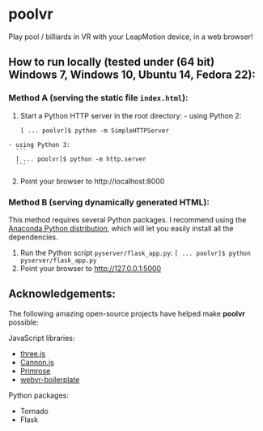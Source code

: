 # poolvr

Play pool / billiards in VR with your LeapMotion device, in a web browser!



## How to run locally (tested under (64 bit) Windows 7, Windows 10, Ubuntu 14, Fedora 22):

### Method A (serving the static file `index.html`):

  1. Start a Python HTTP server in the root directory:
    - using Python 2:
      ```
      [ ... poolvr]$ python -m SimpleHTTPServer
      ```
    - using Python 3:
      ```
      [ ... poolvr]$ python -m http.server
      ```
  2. Point your browser to http://localhost:8000


### Method B (serving dynamically generated HTML):

This method requires several Python packages.  I recommend using the [Anaconda Python distribution](https://www.continuum.io/downloads), which will let you easily install all the dependencies.

  1. Run the Python script `pyserver/flask_app.py`:
    ```
    [ ... poolvr]$ python pyserver/flask_app.py
    ```
  2. Point your browser to http://127.0.0.1:5000



## Acknowledgements:

The following amazing open-source projects have helped make **poolvr** possible:

JavaScript libraries:
  - [three.js](https://github.com/mrdoob/three.js)
  - [Cannon.js](https://github.com/schteppe/cannon.js)
  - [Primrose](https://github.com/capnmidnight/Primrose)
  - [webvr-boilerplate](https://github.com/borismus/webvr-boilerplate)

Python packages:
  - Tornado
  - Flask
